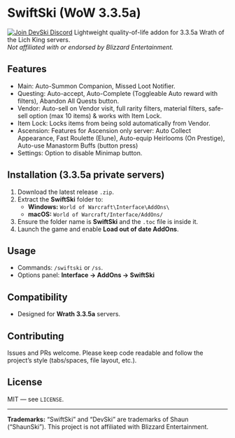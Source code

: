 # SwiftSki (WoW 3.3.5a)
[![Join DevSki Discord](https://img.shields.io/badge/Discord-Join-5865F2?logo=discord&logoColor=white)]([https://discord.gg/Z38qyNdqpX])
Lightweight quality-of-life addon for 3.3.5a Wrath of the Lich King servers.  
_Not affiliated with or endorsed by Blizzard Entertainment._

## Features
- Main: Auto-Summon Companion, Missed Loot Notifier.
- Questing: Auto-accept, Auto-Complete (Toggleable Auto reward with filters), Abandon All Quests button.
- Vendor: Auto-sell on Vendor visit, full rarity filters, material filters, safe-sell option (max 10 items) & works with Item Lock.
- Item Lock: Locks items from being sold automatically from Vendor.
- Ascension: Features for Ascension only server: Auto Collect Appearance, Fast Roulette (Elune), Auto-equip Heirlooms (On Prestige), Auto-use Manastorm Buffs (button press)
- Settings: Option to disable Minimap button.

## Installation (3.3.5a private servers)
1. Download the latest release `.zip`.
2. Extract the **SwiftSki** folder to:
   - **Windows:** `World of Warcraft\Interface\AddOns\`
   - **macOS:** `World of Warcraft/Interface/AddOns/`
3. Ensure the folder name is **SwiftSki** and the `.toc` file is inside it.
4. Launch the game and enable **Load out of date AddOns**.

## Usage
- Commands: `/swiftski` or `/ss`.
- Options panel: **Interface → AddOns → SwiftSki**

## Compatibility
- Designed for **Wrath 3.3.5a** servers.

## Contributing
Issues and PRs welcome. Please keep code readable and follow the project’s style (tabs/spaces, file layout, etc.).

## License
MIT — see `LICENSE`.

---

**Trademarks:** “SwiftSki” and “DevSki” are trademarks of Shaun (“ShaunSki”). This project is not affiliated with Blizzard Entertainment.
